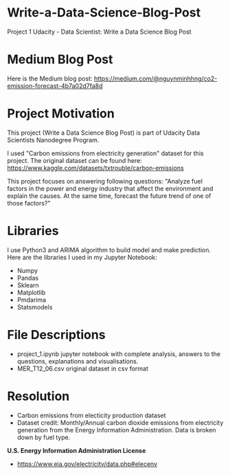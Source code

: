 # Write-a-Data-Science-Blog-Post
Project 1 Udacity - Data Scientist: Write a Data Science Blog Post
# Medium Blog Post
Here is the Medium blog post: https://medium.com/@nguynminhhng/co2-emission-forecast-4b7a02d7fa8d

# Project Motivation
This project (Write a Data Science Blog Post) is part of Udacity Data Scientists Nanodegree Program.

I used "Carbon emissions from electricity generation" dataset for this project. The original dataset can be found here: https://www.kaggle.com/datasets/txtrouble/carbon-emissions

This project focuses on answering following questions: "Analyze fuel factors in the power and energy industry that affect the environment and explain the causes. At the same time, forecast the future trend of one of those factors?"

# Libraries
I use Python3 and ARIMA algorithm to build model and make prediction. Here are the libraries I used in my Jupyter Notebook:

- Numpy
- Pandas
- Sklearn
- Matplotlib
- Pmdarima
- Statsmodels

# File Descriptions

- project_1.ipynb jupyter notebook with complete analysis, answers to the questions, explanations and visualisations.
- MER_T12_06.csv original dataset in csv format

# Resolution
- Carbon emissions from electicity production dataset
- Dataset credit: Monthly/Annual carbon dioxide emissions from electricity generation from the Energy Information Administration. Data is broken down by fuel type.

**U.S. Energy Information Administration License**
- https://www.eia.gov/electricity/data.php#elecenv
